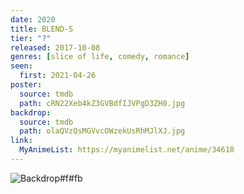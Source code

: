 ```yaml
---
date: 2020
title: BLEND-S
tier: "?"
released: 2017-10-08
genres: [slice of life, comedy, romance]
seen:
  first: 2021-04-26
poster:
  source: tmdb
  path: cRN22Xeb4kZ3GVBdfIJVPgD3ZH0.jpg
backdrop:
  source: tmdb
  path: olaQVzQsMGVvcOWzekUsRhMJlXJ.jpg
link:
  MyAnimeList: https://myanimelist.net/anime/34618
---
```


![Backdrop#f#fb](https://image.tmdb.org/t/p/w1280/shat7d2no6y7p29568WprhohTAu.jpg "Source: TMDB")

